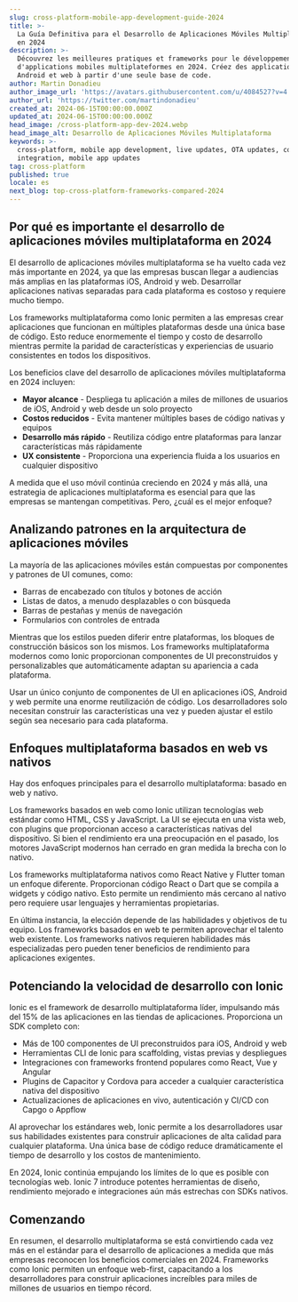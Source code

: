 ```yaml
---
slug: cross-platform-mobile-app-development-guide-2024
title: >-
  La Guía Definitiva para el Desarrollo de Aplicaciones Móviles Multiplataforma
  en 2024
description: >-
  Découvrez les meilleures pratiques et frameworks pour le développement
  d'applications mobiles multiplateformes en 2024. Créez des applications iOS,
  Android et web à partir d'une seule base de code.
author: Martin Donadieu
author_image_url: 'https://avatars.githubusercontent.com/u/4084527?v=4'
author_url: 'https://twitter.com/martindonadieu'
created_at: 2024-06-15T00:00:00.000Z
updated_at: 2024-06-15T00:00:00.000Z
head_image: /cross-platform-app-dev-2024.webp
head_image_alt: Desarrollo de Aplicaciones Móviles Multiplataforma
keywords: >-
  cross-platform, mobile app development, live updates, OTA updates, continuous
  integration, mobile app updates
tag: cross-platform
published: true
locale: es
next_blog: top-cross-platform-frameworks-compared-2024
---
```


## Por qué es importante el desarrollo de aplicaciones móviles multiplataforma en 2024

El desarrollo de aplicaciones móviles multiplataforma se ha vuelto cada vez más importante en 2024, ya que las empresas buscan llegar a audiencias más amplias en las plataformas iOS, Android y web. Desarrollar aplicaciones nativas separadas para cada plataforma es costoso y requiere mucho tiempo.

Los frameworks multiplataforma como Ionic permiten a las empresas crear aplicaciones que funcionan en múltiples plataformas desde una única base de código. Esto reduce enormemente el tiempo y costo de desarrollo mientras permite la paridad de características y experiencias de usuario consistentes en todos los dispositivos.

Los beneficios clave del desarrollo de aplicaciones móviles multiplataforma en 2024 incluyen:

- **Mayor alcance** - Despliega tu aplicación a miles de millones de usuarios de iOS, Android y web desde un solo proyecto
- **Costos reducidos** - Evita mantener múltiples bases de código nativas y equipos
- **Desarrollo más rápido** - Reutiliza código entre plataformas para lanzar características más rápidamente
- **UX consistente** - Proporciona una experiencia fluida a los usuarios en cualquier dispositivo

A medida que el uso móvil continúa creciendo en 2024 y más allá, una estrategia de aplicaciones multiplataforma es esencial para que las empresas se mantengan competitivas. Pero, ¿cuál es el mejor enfoque?

## Analizando patrones en la arquitectura de aplicaciones móviles

La mayoría de las aplicaciones móviles están compuestas por componentes y patrones de UI comunes, como:

- Barras de encabezado con títulos y botones de acción
- Listas de datos, a menudo desplazables o con búsqueda
- Barras de pestañas y menús de navegación
- Formularios con controles de entrada

Mientras que los estilos pueden diferir entre plataformas, los bloques de construcción básicos son los mismos. Los frameworks multiplataforma modernos como Ionic proporcionan componentes de UI preconstruidos y personalizables que automáticamente adaptan su apariencia a cada plataforma.

Usar un único conjunto de componentes de UI en aplicaciones iOS, Android y web permite una enorme reutilización de código. Los desarrolladores solo necesitan construir las características una vez y pueden ajustar el estilo según sea necesario para cada plataforma.

## Enfoques multiplataforma basados en web vs nativos

Hay dos enfoques principales para el desarrollo multiplataforma: basado en web y nativo.

Los frameworks basados en web como Ionic utilizan tecnologías web estándar como HTML, CSS y JavaScript. La UI se ejecuta en una vista web, con plugins que proporcionan acceso a características nativas del dispositivo. Si bien el rendimiento era una preocupación en el pasado, los motores JavaScript modernos han cerrado en gran medida la brecha con lo nativo.

Los frameworks multiplataforma nativos como React Native y Flutter toman un enfoque diferente. Proporcionan código React o Dart que se compila a widgets y código nativo. Esto permite un rendimiento más cercano al nativo pero requiere usar lenguajes y herramientas propietarias.

En última instancia, la elección depende de las habilidades y objetivos de tu equipo. Los frameworks basados en web te permiten aprovechar el talento web existente. Los frameworks nativos requieren habilidades más especializadas pero pueden tener beneficios de rendimiento para aplicaciones exigentes.

## Potenciando la velocidad de desarrollo con Ionic

Ionic es el framework de desarrollo multiplataforma líder, impulsando más del 15% de las aplicaciones en las tiendas de aplicaciones. Proporciona un SDK completo con:

- Más de 100 componentes de UI preconstruidos para iOS, Android y web
- Herramientas CLI de Ionic para scaffolding, vistas previas y despliegues
- Integraciones con frameworks frontend populares como React, Vue y Angular
- Plugins de Capacitor y Cordova para acceder a cualquier característica nativa del dispositivo
- Actualizaciones de aplicaciones en vivo, autenticación y CI/CD con Capgo o Appflow

Al aprovechar los estándares web, Ionic permite a los desarrolladores usar sus habilidades existentes para construir aplicaciones de alta calidad para cualquier plataforma. Una única base de código reduce dramáticamente el tiempo de desarrollo y los costos de mantenimiento.

En 2024, Ionic continúa empujando los límites de lo que es posible con tecnologías web. Ionic 7 introduce potentes herramientas de diseño, rendimiento mejorado e integraciones aún más estrechas con SDKs nativos.

## Comenzando

En resumen, el desarrollo multiplataforma se está convirtiendo cada vez más en el estándar para el desarrollo de aplicaciones a medida que más empresas reconocen los beneficios comerciales en 2024. Frameworks como Ionic permiten un enfoque web-first, capacitando a los desarrolladores para construir aplicaciones increíbles para miles de millones de usuarios en tiempo récord.